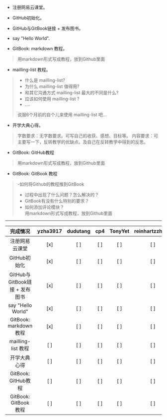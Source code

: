 

- 注册网易云课堂。  

- GitHub初始化。  

- GitHub与GitBook链接 + 发布图书。 

- say "Hello World".  

- GitBook: markdown 教程。
>用markdown形式写成教程，放到Github里面

- mailling-list 教程。
> - 什么是 mailling-list?
> - 为什么 mailling-list 值得用?
>- 和其它沟通方式 mailling-list 最大的不同是什么?
>- 应该如何使用 mailling-list ?
>- ....
>
>说服6个月前的自个儿来使用 mailling-list 吧...

- 开学大典心得。  
>字数要求：无字数要求。可写自己的收获、感想、目标等。
>内容要求：可主要写一下，反转教学的优缺点。及自己在反转教学中得到的反思。

- GitBook: GitHub教程
>用markdown形式写成教程，放到Github里面

- GitBook: GitBook 教程
> -如何将Github的教程推到GitBook  
> - 过程中出现了什么问题？怎么解决的？  
> - GitBook有没有什么特别的要求？  
> - 如何添加评论模块？  
> 用markdown形式写成教程，放到Github里面  

------

完成情况 | yzha3917 | dudutang | cp4 | TonyYet | reinhartzzhang | xiaokechenchen | zxcbbn
:-----:|:-----:|:-----:|:-----:|:----:|:-----:|:-----:|:------:
注册网易云课堂 | [x] | [ ] | [ ] | [ ] | [ ] | [ ] | [ ] 
GitHub初始化 | [x] | [ ] | [ ] | [ ] | [ ] | [ ] | [ ] 
GitHub与GitBook链接 + 发布图书 | [x] | [ ] | [ ] | [ ] | [ ] | [ ] | [ ] 
say "Hello World" | [x] | [ ] | [ ] | [ ] | [ ] | [ ] | [ ] 
GitBook: markdown 教程 | [x] | [ ] | [ ] | [ ] | [ ] | [ ] | [ ] 
mailling-list 教程 | [ ] | [ ] | [ ] | [ ] | [ ] | [ ] | [ ] 
开学大典心得 | [ ] | [ ] | [ ] | [ ] | [ ] | [ ] | [ ] 
GitBook: GitHub教程 | [ ] | [ ] | [ ] | [ ] | [ ] | [ ] | [ ] 
GitBook: GitBook 教程 | [ ] | [ ] | [ ] | [ ] | [ ] | [ ] | [ ] 